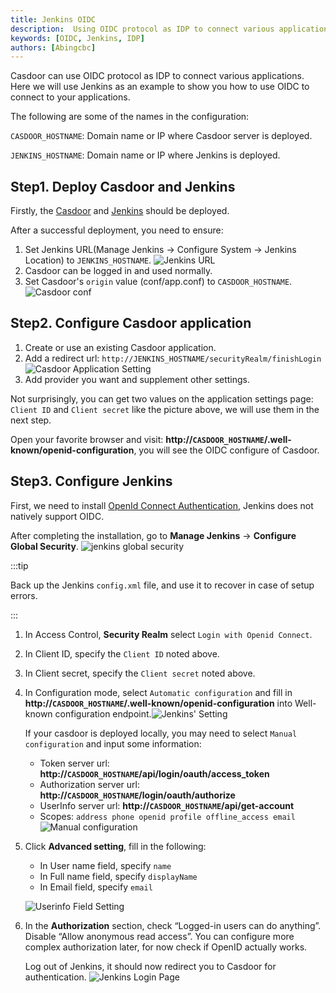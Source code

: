 ```yaml
---
title: Jenkins OIDC
description:  Using OIDC protocol as IDP to connect various applications, like Jenkins
keywords: [OIDC, Jenkins, IDP]
authors: [Abingcbc]
---
```


Casdoor can use OIDC protocol as IDP to connect various applications. Here we will use Jenkins as an example to show you how to use OIDC to connect to your applications.

The following are some of the names in the configuration:

`CASDOOR_HOSTNAME`: Domain name or IP where Casdoor server is deployed.

`JENKINS_HOSTNAME`: Domain name or IP where Jenkins is deployed.

## Step1. Deploy Casdoor and Jenkins

Firstly, the [Casdoor](/docs/basic/server-installation) and [Jenkins](https://www.jenkins.io/doc/book/installing/) should be deployed.

After a successful deployment, you need to ensure:

1. Set Jenkins URL(Manage Jenkins -> Configure System -> Jenkins Location) to `JENKINS_HOSTNAME`.
![Jenkins URL](/img/integration/java/jenkins_url.png)
2. Casdoor can be logged in and used normally.
3. Set Casdoor's `origin` value (conf/app.conf) to `CASDOOR_HOSTNAME`.
![Casdoor conf](/img/integration/casdoor_origin.png)

## Step2. Configure Casdoor application

1. Create or use an existing Casdoor application.
2. Add a redirect url: `http://JENKINS_HOSTNAME/securityRealm/finishLogin`
![Casdoor Application Setting](/img/integration/java/appseeting_jenkins.png)
3. Add provider you want and supplement other settings.

Not surprisingly, you can get two values ​​on the application settings page: `Client ID` and `Client secret` like the picture above, we will use them in the next step.

Open your favorite browser and visit: **http://`CASDOOR_HOSTNAME`/.well-known/openid-configuration**, you will see the OIDC configure of Casdoor.

## Step3. Configure Jenkins

First, we need to install [OpenId Connect Authentication](https://plugins.jenkins.io/oic-auth/), Jenkins does not natively support OIDC.

After completing the installation, go to **Manage Jenkins** -> **Configure Global Security**.
![jenkins global security](/img/integration/java/jenkins-oidc/jenkins_global_security.png)

:::tip

Back up the Jenkins `config.xml` file, and use it to recover in case of setup errors.

:::

1. In Access Control, **Security Realm** select `Login with Openid Connect`.
2. In Client ID, specify the `Client ID` noted above.
3. In Client secret, specify the `Client secret` noted above.
4. In Configuration mode, select `Automatic configuration` and fill in **http://`CASDOOR_HOSTNAME`/.well-known/openid-configuration** into Well-known configuration endpoint.![Jenkins' Setting](/img/integration/java/jenkins-oidc/jenkins_auto.png)

    If your casdoor is deployed locally, you may need to select `Manual configuration` and input some information:

    - Token server url: **http://`CASDOOR_HOSTNAME`/api/login/oauth/access_token**
    - Authorization server url: **http://`CASDOOR_HOSTNAME`/login/oauth/authorize**
    - UserInfo server url: **http://`CASDOOR_HOSTNAME`/api/get-account**
    - Scopes: `address phone openid profile offline_access email`
    ![Manual configuration](/img/integration/java/jenkins-oidc/jenkins_manual.png)

5. Click **Advanced setting**, fill in the following:

    - In User name field, specify `name`
    - In Full name field, specify `displayName`
    - In Email field, specify `email`

    ![Userinfo Field Setting](/img/integration/java/jenkins-oidc/jenkins_field.png)

6. In the **Authorization** section, check “Logged-in users can do anything”. Disable “Allow anonymous read access”. You can configure more complex authorization later, for now check if OpenID actually works.

    Log out of Jenkins, it should now redirect you to Casdoor for authentication.
    ![Jenkins Login Page](/img/integration/java/jenkins-oidc/jenkins_login.png)
